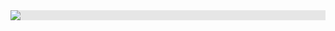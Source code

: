 <img style="display: block;-webkit-user-select: none;margin: auto;background-color: hsl(0, 0%, 90%);transition: background-color 300ms;" src="https://i.pinimg.com/564x/8b/36/db/8b36dbc2557698cb65087c8a88c80bce.jpg">
